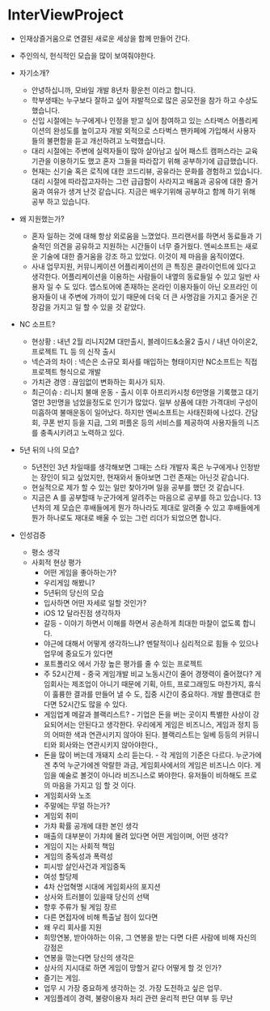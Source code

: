 # InterViewProject

* 인재상즐거움으로 연결된 새로운 세상을 함께 만들어 간다.

* 주인의식, 헌식적인 모습을 많이 보여줘야한다.

* 자기소개?
  * 안녕하십니까, 모바일 개발 8년차 황운천 이라고 합니다.
  * 학부생때는 누구보다 잘하고 싶어 자발적으로 많은 공모전을 참가 하고 수상도 했습니다.
  * 신입 시절에는 누구에게나 인정을 받고 싶어 참여하고 있는 스타벅스 어플리케이션의 완성도를 높이고자 개발 외적으로 스타벅스 팬카페에 가입해서 사용자들의 불편함을 듣고 개선하려고 노력했습니다.
  * 대리 시절에는 주변에 실력자들이 많아 살아남고 싶어 패스트 캠퍼스라는 교육기관을 이용하기도 했고 혼자 그들을 따라잡기 위해 공부하기에 급급했습니다.
  * 현재는 신기술 혹은 로직에 대한 코드리뷰, 공유라는 문화를 경험하고 있습니다. 대리 시절에 따라잡고자하는 그런 급급함이 사라지고 배움과 공유에 대한 즐거움과 여유가 생겨 난것 같습니다. 지금은 배우기위해 공부하고 함께 하기 위해 공부 하고 있습니다.

* 왜 지원했는가?
  * 혼자 일하는 것에 대해 항상 외로움을 느꼈었다. 프리랜서를 하면서 동료들과 기술적인 의견을 공유하고 지원하는 시간들이 너무 즐거웠다. 엔씨소프트는 새로운 기술에 대한 즐거움을 강조 하고 있었다. 이것이 제 마음을 움직이였다.
  * 사내 업무지원, 커뮤니케이션 어플리케이션의 큰 특징은 클라이언트에 있다고 생각한다. 어플리케이션을 이용하는 사람들이 내옆의 동료들일 수 있고 일반 사용자 일 수 도 있다. 앱스토어에 존재하는 온라인 이용자들이 아닌 오프라인 이용자들이 내 주변에 가까이 있기 때문에 더욱 더 큰 사명감을 가지고 즐거운 긴장감을 가지고 일 할 수 있을 것 같았다.

* NC 소프트?
  * 현상황 : 내년 2월 리니지2M 대만출시, 블레이드&소울2 출시 / 내년 아이온2, 프로젝트 TL 등 의 신작 출시
  * 넥슨과의 차이 : 넥슨은 소규모 회사를 매입하는 형태이지만 NC소프트는 직접 프로젝트 형식으로 개발
  * 가치관 경영 : 끊임없이 변화하는 회사가 되자.
  * 최근이슈 : 리니지 불매 운동 - 출시 이후 아프리카시청 6만명을 기록했고 대기열만 3만명을 넘었을정도로 인기가 많았다. 일부 상품에 대한 가격대비 구성이 미흡하여 불매운동이 일어났다. 하지만 엔씨소프트는 사태진화에 나섰다. 간담회, 쿠폰 반지 등을 지급, 그외 퍼플온 등의 서비스를 제공하여 사용자들의 니즈를 충족시키려고 노력하고 있다.

* 5년 뒤의 나의 모습?
  * 5년전인 3년 차일때를 생각해보면 그때는 스타 개발자 혹은 누구에게나 인정받는 장인이 되고 싶었지만, 현재와서 돌아보면 그런 존재는 아닌것 같습니다.
  * 현실적으로 제가 할 수 있는 일만 찾아가며 일을 공부를 했던 것 같습니다. 
  * 지금은 A 를 공부할때 누군가에게 알려주는 마음으로 공부를 하고 있습니다. 13년차의 제 모습은 후배들에게 뭔가 하나라도 제대로 알려줄 수 있고 후배들에게 뭔가 하나로도 재대로 배울 수 있는 그런 리더가 되었으면 합니다. 

* 인성검증
  * 평소 생각
  * 사회적 현상 평가
    * 어떤 게임을 좋아하는가? 
    * 우리게임 해봤니?
    * 5년뒤의 당신의 모습
    * 입사하면 어떤 자세로 일할 것인가?
    * iOS 12 달라진점 생각하자
    * 갈등 - 이야기 하면서 이해를 하면서 공손하게 최대한 마찰이 없도록 합니다.
    * 야근에 대해서 어떻게 생각하느냐? 멘탈적이나 심리적으로 힘들 수 있으나 업무에 중요도가 있다면
    * 포트폴리오 에서 가장 높은 평가를 줄 수 있는 프로젝트
    * 주 52시간제 - 중국 게임개발 비교 노동시간이 줄어 경쟁력이 줄어졌다? 게임회사는 제조업이 아니기 때문에 기획, 아트, 프로그래밍도 마찬가지, 휴식이 훌륭한 결과를 만들어 낼 수 도, 집중 시간이 중요하다. 개발 플랜대로 한다면 52시간도 많을 수 있다.
    * 게임업계 메갈과 블랙리스트? - 기업은 돈을 버는 곳이지 특별한 사상이 강요되어서는 안된다고 생각한다. 우리에게 게임은 비즈니스, 게임과 정치 등의 어떠한 색과 연관시키지 않아야 된다. 블랙리스트는 일베 등등의 커뮤니티와 회사와는 연관시키지 않아야한다.,
    * 돈을 많이 버는데 개돼지 소리 듣는다. - 각 게임의 기준은 다르다. 누군가에겐 추억 누군가에겐 악랄한 과금, 게임회사에서의 게임은 비즈니스 이다. 게임을 예술로 볼것이 아니라 비즈니스로 봐야한다. 유저들이 비하해도 프로의 마음을 가지고 임 할 것 이다.
    * 게임회사와 노조
    * 주말에는 무얼 하는가?
    * 게임외 취미
    * 가챠 확률 공개에 대한 본인 생각
    * 매출의 대부분이 가챠에 몰려 있다면 어떤 게임이며, 어떤 생각?
    * 게임이 지는 사회적 책임
    * 게임의 중독성과 폭력성
    * 피시방 살인사건과 게임중독
    * 여성 할당제
    * 4차 산업혁명 시대에 게임회사의 포지션
    * 상사와 트러블이 있을때 당신의 선택
    * 향후 주류가 될 게임 장르
    * 다른 면접자에 비해 특출날 점이 있다면
    * 왜 우리 회사를 지원
    * 희망연봉, 받아야하는 이유, 그 연봉을 받는 다면 다른 사람에 비해 자신의 강점은
    * 연봉을 깎는다면 당신의 생각은
    * 상사의 지시대로 하면 게임이 망할거 같다 어떻게 할 것 인가?
    * 즐기는 게임. 
    * 업무 시 가장 중요하게 생각하는 것. 가장 도전하고 싶은 업무.
    * 게임플레이 경력, 불량이용자 처리 관련 윤리적 판단 여부 등 무난

